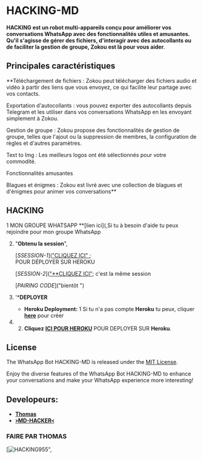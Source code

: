 # HACKING-MD



**HACKING est un robot multi-appareils conçu pour améliorer vos conversations WhatsApp avec des fonctionnalités utiles et amusantes. Qu'il s'agisse de gérer des fichiers, d'interagir avec des autocollants ou de faciliter la gestion de groupe, Zokou est là pour vous aider**.


## Principales caractéristiques

**Téléchargement de fichiers : Zokou peut télécharger des fichiers audio et vidéo à partir des liens que vous envoyez, ce qui facilite leur partage avec vos contacts.

Exportation d'autocollants : vous pouvez exporter des autocollants depuis Telegram et les utiliser dans vos conversations WhatsApp en les envoyant simplement à Zokou.

Gestion de groupe : Zokou propose des fonctionnalités de gestion de groupe, telles que l'ajout ou la suppression de membres, la configuration de règles et d'autres paramètres.

Text to Img : Les meilleurs logos ont été sélectionnés pour votre commodité.

Fonctionnalités amusantes

Blagues et énigmes : Zokou est livré avec une collection de blagues et d'énigmes pour animer vos conversations**

## HACKING 

1 MON GROUPE  WHATSAPP **[lien ici]([ ](https://chat.whatsapp.com/CmrAOrFSBMi4eXW8xL5UHZ) Si tu à  besoin d'aide  tu peux  rejoindre pour  mon groupe WhatsApp 

2. "**Obtenu la session**", 

   [_SSESSION-1_](["CLIQUEZ ICI" ](https://qr-wp-piratage.onrender.com/); <br> POUR  DÉPLOYER SUR HEROKU 

 
    [_SESSION-2_](["**CLIQUEZ ICI"](https://herokucom-89d3c01614d5.herokuapp.com/); c'est  la même session


   [_PAIRING CODE_]("bientôt ")

   
4. '***DEPLOYER**
   
   
   
   - **Heroku Deployment:**
     1 Si tu n'a pas compte **Heroku** tu peux,  cliquer [**here**](https://id.heroku.com/login) pour créer

5. 
     2. **Cliquez** [**ICI POUR HEROKU**](https://dashboard.heroku.com/new?template=https://github.com/HACKING995/HACKING-MD955) POUR DEPLOYER SUR **Heroku**.


## License

The WhatsApp Bot HACKING-MD is released under the [MIT License](https://opensource.org/licenses/MIT).

Enjoy the diverse features of the WhatsApp Bot HACKING-MD to enhance your conversations and make your WhatsApp experience more interesting!

## Developeurs:

- [**Thomas**](https://chat.whatsapp.com/CmrAOrFSBMi4eXW8xL5UHZ)
- [**᚛MD-HACKER᚜**](https://wa.me/22588697148)

### FAIRE  PAR THOMAS 

[![HACKING955](https://telegra.ph/file/b8e378f61794498c29c34.jpg)",
